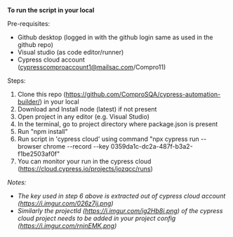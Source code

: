 **To run the script in your local**

Pre-requisites:
- Github desktop (logged in with the github login same as used in the github repo)
- Visual studio (as code editor/runner)
- Cypress cloud account (cypresscomproaccount1@mailsac.com/Compro11)

Steps:
1. Clone this repo (https://github.com/ComproSQA/cypress-automation-builder/) in your local
2. Download and Install node (latest) if not present
3. Open project in any editor (e.g. Visual Studio)
4. In the terminal, go to project directory where package.json is present
5. Run "npm install"
6. Run script in 'cypress cloud' using command "npx cypress run --browser chrome --record --key 0359da1c-dc2a-487f-b3a2-f1be2503af0f"
7. You can monitor your run in the cypress cloud (https://cloud.cypress.io/projects/jozqcc/runs)

_Notes:_
- _The key used in step 6 above is extracted out of cypress cloud account (https://i.imgur.com/026z7ij.png)_
- _Similarly the projectId (https://i.imgur.com/ig2Hb8i.png) of the cypress cloud project needs to be added in your project config (https://i.imgur.com/rnjnEMK.png)_
